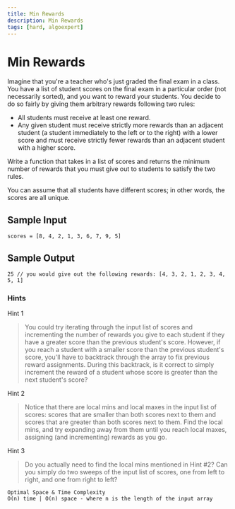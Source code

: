 ```yaml
---
title: Min Rewards
description: Min Rewards
tags: [hard, algoexpert]
---
```

# Min Rewards

Imagine that you're a teacher who's just graded the final exam in a class. You have a list of student scores on the final exam in a particular order (not necessarily sorted), and you want to reward your students. You decide to do so fairly by giving them arbitrary rewards following two rules:

   - All students must receive at least one reward.
   - Any given student must receive strictly more rewards than an adjacent student (a student immediately to the left or to the right) with a lower score and must receive strictly fewer rewards than an adjacent student with a higher score.

Write a function that takes in a list of scores and returns the minimum number of rewards that you must give out to students to satisfy the two rules.

You can assume that all students have different scores; in other words, the scores are all unique.

## Sample Input

```
scores = [8, 4, 2, 1, 3, 6, 7, 9, 5]
```

## Sample Output

```
25 // you would give out the following rewards: [4, 3, 2, 1, 2, 3, 4, 5, 1]
```

### Hints

Hint 1
> You could try iterating through the input list of scores and incrementing the number of rewards you give to each student if they have a greater score than the previous student's score. However, if you reach a student with a smaller score than the previous student's score, you'll have to backtrack through the array to fix previous reward assignments. During this backtrack, is it correct to simply increment the reward of a student whose score is greater than the next student's score?

Hint 2
> Notice that there are local mins and local maxes in the input list of scores: scores that are smaller than both scores next to them and scores that are greater than both scores next to them. Find the local mins, and try expanding away from them until you reach local maxes, assigning (and incrementing) rewards as you go.

Hint 3
> Do you actually need to find the local mins mentioned in Hint #2? Can you simply do two sweeps of the input list of scores, one from left to right, and one from right to left?

```
Optimal Space & Time Complexity
O(n) time | O(n) space - where n is the length of the input array
```
